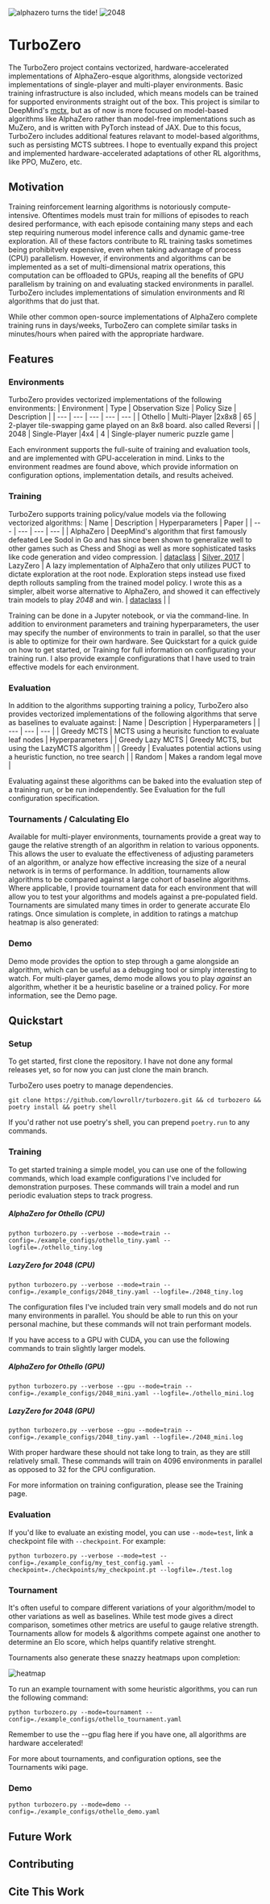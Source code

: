

![alphazero turns the tide!](./misc/othello_game.gif) ![2048](./misc/2048.gif)
# TurboZero
The TurboZero project contains vectorized, hardware-accelerated implementations of AlphaZero-esque algorithms, alongside vectorized implementations of single-player and multi-player environments. Basic training infrastructure is also included, which means models can be trained for supported environments straight out of the box. This project is similar to DeepMind's [mctx](https://github.com/deepmind/mctx), but as of now is more focused on model-based algorithms like AlphaZero rather than model-free implementations such as MuZero, and is written with PyTorch instead of JAX. Due to this focus, TurboZero includes additional features relavant to model-based algorithms, such as persisting MCTS subtrees. I hope to eventually expand this project and implemented hardware-accelerated adaptations of other RL algorithms, like PPO, MuZero, etc.

## Motivation 
Training reinforcement learning algorithms is notoriously compute-intensive. Oftentimes models must train for millions of episodes to reach desired performance, with each episode containing many steps and each step requiring numerous model inference calls and dynamic game-tree exploration. All of these factors contribute to RL training tasks sometimes being prohibitvely expensive, even when taking advantage of process (CPU) parallelism. However, if environments and algorithms can be implemented as a set of multi-dimensional matrix operations, this computation can be offloaded to GPUs, reaping all the benefits of GPU parallelism by training on and evaluating stacked environments in parallel. TurboZero includes implementations of simulation environments and Rl algorithms that do just that.

While other common open-source implementations of AlphaZero complete training runs in days/weeks, TurboZero can complete similar tasks in minutes/hours when paired with the appropriate hardware.

## Features
### Environments
TurboZero provides vectorized implementations of the following environments:
| Environment | Type | Observation Size | Policy Size | Description | 
| --- | --- | --- | --- | --- |
| Othello | Multi-Player |2x8x8 | 65 | 2-player tile-swapping game played on an 8x8 board. also called Reversi |
| 2048 | Single-Player |4x4 | 4 | Single-player numeric puzzle game |

Each environment supports the full-suite of training and evaluation tools, and are implemented with GPU-acceleration in mind. Links to the environment readmes are found above, which provide information on configuration options, implementation details, and results acheived.

### Training
TurboZero supports training policy/value models via the following vectorized algorithms:
| Name | Description | Hyperparameters | Paper |
| --- | --- | --- | --- |
| AlphaZero | DeepMind's algorithm that first famously defeated Lee Sodol in Go and has since been shown to generalize well to other games such as Chess and Shogi as well as more sophisticated tasks like code generation and video compression. | [dataclass](https://github.com/lowrollr/lazyzero/blob/main/core/evaluation/mcts_hypers.py) | [Silver, 2017](https://arxiv.org/abs/1712.01815)
| LazyZero | A lazy implementation of AlphaZero that only utilizes PUCT to dictate exploration at the root node. Exploration steps instead use fixed depth rollouts sampling from the trained model policy. I wrote this as a simpler, albeit worse alternative to AlphaZero, and showed it can effectively train models to play *2048* and win. | [dataclass](https://github.com/lowrollr/lazyzero/blob/main/core/evaluation/lazy_mcts_hypers.py) | | 

Training can be done in a Jupyter notebook, or via the command-line. In addition to environment parameters and training hyperparameters, the user may specify the number of environments to train in parallel, so that the user is able to optimize for their own hardware. See Quickstart for a quick guide on how to get started, or Training for full information on configurating your training run. I also provide example configurations that I have used to train effective models for each environment.  

### Evaluation
In addition to the algorithms supporting training a policy, TurboZero also provides vectorized implementations of the following algorithms that serve as baselines to evaluate against:
| Name | Description | Hyperparameters | 
| --- | --- | --- | 
| Greedy MCTS | MCTS using a heurisitc function to evaluate leaf nodes | Hyperparameters |
| Greedy Lazy MCTS | Greedy MCTS, but using the LazyMCTS algorithm |
| Greedy | Evaluates potential actions using a heuristic function, no tree search |
| Random | Makes a random legal move | 

Evaluating against these algorithms can be baked into the evaluation step of a training run, or be run independently. See Evaluation for the full configuration specification.

### Tournaments / Calculating Elo

Available for multi-player environments, tournaments provide a great way to gauge the relative strength of an algorithm in relation to various opponents. This allows the user to evaluate the effectiveness of adjusting parameters of an algorithm, or analyze how effective increasing the size of a neural network is in terms of performance. In addition, tournaments allow algorithms to be compared against a large cohort of baseline algorithms. Where applicable, I provide tournament data for each environment that will allow you to test your algorithms and models against a pre-populated field. Tournaments are simulated many times in order to generate accurate Elo ratings. Once simulation is complete, in addition to ratings a matchup heatmap is also generated:

### Demo
Demo mode provides the option to step through a game alongside an algorithm, which can be useful as a debugging tool or simply interesting to watch. For multi-player games, demo mode allows you to play *against* an algorithm, whether it be a heuristic baseline or a trained policy. For more information, see the Demo page.

## Quickstart
### Setup
To get started, first clone the repository. I have not done any formal releases yet, so for now you can just clone the main branch.

TurboZero uses poetry to manage dependencies. 

```terminal
git clone https://github.com/lowrollr/turbozero.git && cd turbozero && poetry install && poetry shell
```
If you'd rather not use poetry's shell, you can prepend `poetry.run` to any commands.

### Training
To get started training a simple model, you can use one of the following commands, which load example configurations I've included for demonstration purposes. These commands will train a model and run periodic evaluation steps to track progress.

##### AlphaZero for Othello (CPU)
```terminal
python turbozero.py --verbose --mode=train --config=./example_configs/othello_tiny.yaml --logfile=./othello_tiny.log 
```
##### LazyZero for 2048 (CPU)
```terminal
python turbozero.py --verbose --mode=train --config=./example_configs/2048_tiny.yaml --logfile=./2048_tiny.log
```
The configuration files I've included train very small models and do not run many environments in parallel. You should be able to run this on your personal machine, but these commands will not train performant models.

If you have access to a GPU with CUDA, you can use the following commands to train slightly larger models. 
##### AlphaZero for Othello (GPU)
```terminal
python turbozero.py --verbose --gpu --mode=train --config=./example_configs/2048_mini.yaml --logfile=./othello_mini.log
```
##### LazyZero for 2048 (GPU)
```terminal
python turbozero.py --verbose --gpu --mode=train --config=./example_configs/2048_tiny.yaml --logfile=./2048_mini.log
```
With proper hardware these should not take long to train, as they are still relatively small. These commands will train on 4096 environments in parallel as opposed to 32 for the CPU configuration.

For more information on training configuration, please see the Training page.

### Evaluation
If you'd like to evaluate an existing model, you can use `--mode=test`, link a checkpoint file with `--checkpoint`. For example:
```terminal
python turbozero.py --verbose --mode=test --config=./example_config/my_test_config.yaml --checkpoint=./checkpoints/my_checkpoint.pt --logfile=./test.log
```
### Tournament
It's often useful to compare different variations of your algorithm/model to other variations as well as baselines. While test mode gives a direct comparison, sometimes other metrics are useful to gauge relative strength. Tournaments allow for models & algorithms compete against one another to determine an Elo score, which helps quantify relative strenght. 

Tournaments also generate these snazzy heatmaps upon completion:

![heatmap](./misc/heatmap.png)

To run an example tournament with some heuristic algorithms, you can run the following command:
```terminal
python turbozero.py --mode=tournament --config=./example_configs/othello_tournament.yaml
```

Remember to use the --gpu flag here if you have one, all algorithms are hardware accelerated!

For more about tournaments, and configuration options, see the Tournaments wiki page.

### Demo
```terminal
python turbozero.py --mode=demo --config=./example_configs/othello_demo.yaml
```

## Future Work

## Contributing

## Cite This Work
